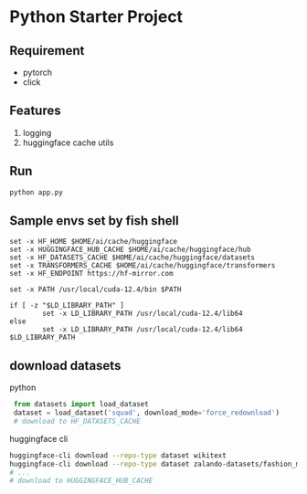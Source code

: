 # Python Starter Project

## Requirement

- pytorch
- click

## Features

1. logging
2. huggingface cache utils

## Run

```bash
python app.py
```


## Sample envs set by fish shell
```fish
set -x HF_HOME $HOME/ai/cache/huggingface
set -x HUGGINGFACE_HUB_CACHE $HOME/ai/cache/huggingface/hub
set -x HF_DATASETS_CACHE $HOME/ai/cache/huggingface/datasets
set -x TRANSFORMERS_CACHE $HOME/ai/cache/huggingface/transformers
set -x HF_ENDPOINT https://hf-mirror.com

set -x PATH /usr/local/cuda-12.4/bin $PATH

if [ -z "$LD_LIBRARY_PATH" ]
        set -x LD_LIBRARY_PATH /usr/local/cuda-12.4/lib64
else
        set -x LD_LIBRARY_PATH /usr/local/cuda-12.4/lib64 $LD_LIBRARY_PATH
```

## download datasets
python
```python
 from datasets import load_dataset
 dataset = load_dataset('squad', download_mode='force_redownload')
 # download to HF_DATASETS_CACHE
 ```
huggingface cli
```bash
huggingface-cli download --repo-type dataset wikitext
huggingface-cli download --repo-type dataset zalando-datasets/fashion_mnist
# ...
# download to HUGGINGFACE_HUB_CACHE
```